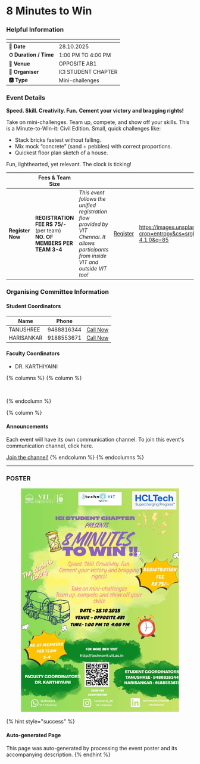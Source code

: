 # 8 Minutes to Win

### Helpful Information

<table data-view="cards"><thead><tr><th></th><th></th></tr></thead><tbody><tr><td><strong>📅 Date</strong></td><td>28.10.2025</td></tr><tr><td><strong>⏱ Duration / Time</strong></td><td>1:00 PM TO 4:00 PM</td></tr><tr><td><strong>📍 Venue</strong></td><td>OPPOSITE AB1</td></tr><tr><td><strong>👤 Organiser</strong></td><td>ICI STUDENT CHAPTER</td></tr><tr><td><strong>🅰️ Type</strong></td><td>Mini-challenges</td></tr></tbody></table>

### Event Details

**Speed. Skill. Creativity. Fun.** **Cement your victory and bragging rights!**

Take on mini-challenges. Team up, compete, and show off your skills. This is a Minute-to-Win-it: Civil Edition. Small, quick challenges like:

* Stack bricks fastest without falling.
* Mix mock “concrete” (sand + pebbles) with correct proportions.
* Quickest floor plan sketch of a house.

Fun, lighthearted, yet relevant. The clock is ticking!

<table data-card-size="large" data-view="cards" data-full-width="false"><thead><tr><th></th><th>Fees &#x26; Team Size</th><th></th><th></th><th data-hidden data-card-cover data-type="image">Cover image</th></tr></thead><tbody><tr><td><h4>Register Now</h4></td><td><strong>REGISTRATION FEE RS 75/-</strong> (per team)<br><strong>NO. OF MEMBERS PER TEAM 3-4</strong></td><td><em>This event follows the unified registration flow provided by VIT Chennai. It allows participants from inside VIT and outside VIT too!</em></td><td><a href="https://chennaievents.vit.ac.in/technovit/" class="button primary" data-icon="rocket-launch">Register</a></td><td><a href="https://images.unsplash.com/photo-1607000975574-0b425df6975a?crop=entropy&#x26;cs=srgb&#x26;fm=jpg&#x26;ixid=M3wxOTcwMjR8MHwxfHNlYXJjaHwxfHxnbyUyMGZvciUyMGl0fGVufDB8fHx8MTc2MTMwMTA2N3ww&#x26;ixlib=rb-4.1.0&#x26;q=85">https://images.unsplash.com/photo-1607000975574-0b425df6975a?crop=entropy&#x26;cs=srgb&#x26;fm=jpg&#x26;ixid=M3wxOTcwMjR8MHwxfHNlYXJjaHwxfHxnbyUyMGZvciUyMGl0fGVufDB8fHx8MTc2MTMwMTA2N3ww&#x26;ixlib=rb-4.1.0&#x26;q=85</a></td></tr></tbody></table>

### Organising Committee Information

#### Student Coordinators

<table data-card-size="large" data-view="cards"><thead><tr><th>Name</th><th>Phone</th><th></th></tr></thead><tbody><tr><td>TANUSHREE</td><td>9488816344</td><td><a href="tel:9488816344" class="button secondary">Call Now</a></td></tr><tr><td>HARISANKAR</td><td>9188553671</td><td><a href="tel:9188553671" class="button secondary">Call Now</a></td></tr></tbody></table>

#### Faculty Coordinators

* DR. KARTHIYAINI

{% columns %}
{% column %}
<figure><img src="https://images.unsplash.com/photo-1650897877751-4446f52a0cb3?crop=entropy&#x26;cs=srgb&#x26;fm=jpg&#x26;ixid=M3wxOTcwMjR8MHwxfHNlYXJjaHw2fHxhbm5vdW5jZW1lbnR8ZW58MHx8fHwxNzYxMjQ2MzUxfDA&#x26;ixlib=rb-4.1.0&#x26;q=85" alt=""><figcaption></figcaption></figure>
{% endcolumn %}

{% column %}
#### Announcements

Each event will have its own communication channel. To join this event's communication channel, click here.

<a href="http://technovit.vit.ac.in" class="button primary" data-icon="bullhorn">Join the channel!</a>
{% endcolumn %}
{% endcolumns %}

***

### POSTER

<figure><img src="../../.gitbook/assets/image (19).png" alt=""><figcaption></figcaption></figure>

{% hint style="success" %}
#### Auto-generated Page

This page was auto-generated by processing the event poster and its accompanying description.
{% endhint %}
